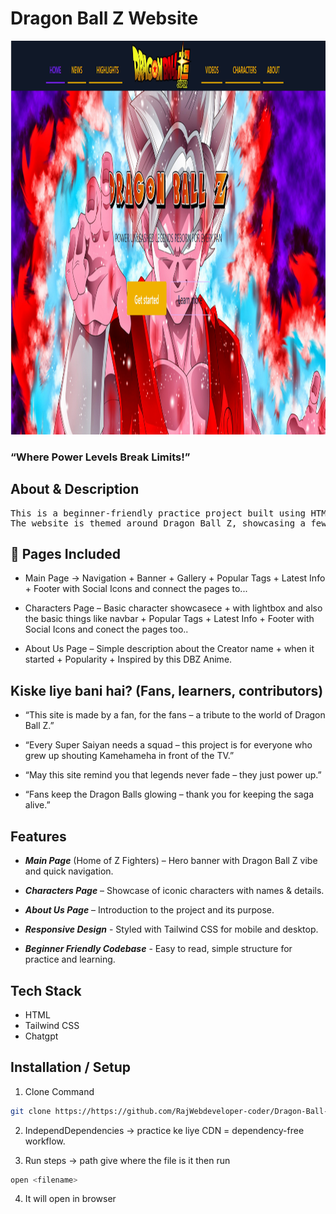 <!-- heading of the website -->
<h1>Dragon Ball Z Website</h1>

<!-- images of website -->
<img width="1317" height="630" alt="image" src="/images/banner-screenshot.png"/>


<!-- puchline -->
### “Where Power Levels Break Limits!”

## About & Description
<pre>This is a beginner-friendly practice project built using HTML and Tailwind CSS with the guidance of ChatGPT. 
The website is themed around Dragon Ball Z, showcasing a few key sections to practice layout and styling.</pre>

## 📄 Pages Included  
* Main Page -> Navigation + Banner + Gallery + Popular Tags + Latest Info + Footer with Social Icons and connect the pages to...

* Characters Page – Basic character showcasece + with lightbox and also the basic things like navbar + Popular Tags + Latest Info + Footer with Social Icons and conect the pages too..

* About Us Page – Simple description about the Creator name + when it started + Popularity + Inspired by this DBZ Anime. 

## Kiske liye bani hai? (Fans, learners, contributors)
+ “This site is made by a fan, for the fans – a tribute to the world of Dragon Ball Z.”

+ “Every Super Saiyan needs a squad – this project is for everyone who grew up shouting Kamehameha in front of the TV.”

+ “May this site remind you that legends never fade – they just power up.”

+ “Fans keep the Dragon Balls glowing – thank you for keeping the saga alive.”  

## Features  
* ***Main Page*** (Home of Z Fighters) – Hero banner with Dragon Ball Z vibe and quick navigation.

* ***Characters Page*** – Showcase of iconic characters with names & details.

* ***About Us Page*** – Introduction to the project and its purpose.  

* ***Responsive Design*** - Styled with Tailwind CSS for mobile and desktop. 

* ***Beginner Friendly Codebase*** - Easy to read, simple structure for practice and learning.

## Tech Stack
* HTML 
* Tailwind CSS
* Chatgpt

## Installation / Setup
1. Clone Command 
```bash 
git clone https://https://github.com/RajWebdeveloper-coder/Dragon-Ball-Z.git
```

2. IndependDependencies -> practice ke liye CDN = dependency-free workflow.  

3. Run steps -> path give where the file is it then run
```bash 
open <filename>
```

4. It will open in browser 



<!-- ### “Just like Goku’s training journey, this project is my first step in powering up as a web developer.”  -->
